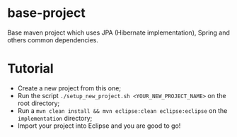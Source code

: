 base-project
============

Base maven project which uses JPA (Hibernate implementation), Spring and others common dependencies.

Tutorial
========

* Create a new project from this one;
* Run the script `./setup_new_project.sh <YOUR_NEW_PROJECT_NAME>` on the root directory;
* Run a `mvn clean install && mvn eclipse:clean eclipse:eclipse` on the `implementation` directory;
* Import your project into Eclipse and you are good to go!
